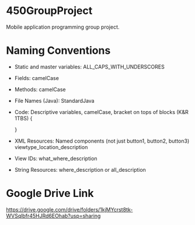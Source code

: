 # 450GroupProject
Mobile application programming group project.

# Naming Conventions
- Static and master variables: ALL_CAPS_WITH_UNDERSCORES
- Fields: camelCase
- Methods: camelCase
- File Names (Java): StandardJava 
- Code: Descriptive variables, camelCase, bracket on tops of blocks (K&R 1TBS) {
  
  }
- XML Resources: Named components (not just button1, button2, button3) viewtype_location_description
- View IDs: what_where_description
- String Resources: where_description or all_description

# Google Drive Link
https://drive.google.com/drive/folders/1kjMYcrst8tk-WVSqlbfr45HJRd6EOhab?usp=sharing
